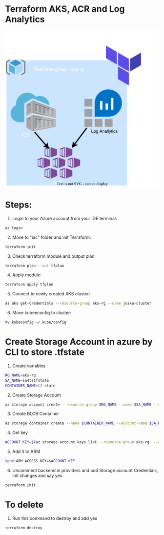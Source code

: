 <h1>Terraform AKS, ACR and Log Analytics</h1>
<p align="center">
<img src="https://github.com/Joska99/joska/blob/main/terraform/modules/azure/tf-aks-la/diagram.drawio.svg">
</p>

<h1> Steps: </h1>

1. Login to your Azure account from your IDE terminal:
```bash 
az login 
```
2. Move to "iac" folder and init Terraform:
```bash
terraform init 
```
3. Check terraform module and output plan:
```bash
terraform plan --out tfplan
```
4. Apply module:
```bash
terraform apply tfplan
```
5. Connect to newly created AKS cluster:
```bash
az aks get-credentials --resource-group aks-rg --name joska-cluster
```
6. Move kubeeconfig to cluster:
```bash
mv kubeconfig ~/.kube/config
```

<h1> Create Storage Account in azure by CLI to store .tfstate </h1>

1. Create variables
```bash
RG_NAME=aks-rg
SA_NAME=sa4tstfstate
CONTAINER_NAME=tf-state
```

2. Create Storage Account
```bash
az storage account create --resource-group $RG_NAME --name $SA_NAME --sku Standard_LRS --encryption-services blob 
```

3. Create BLOB Container
```bash
az storage container create --name $CONTAINER_NAME --account-name $SA_NAME 
```

4. Get key 
```bash
ACCOUNT_KEY=$(az storage account keys list --resource-group aks-rg  --account-name sa4tstfstate --query '[0].value' -o tsv)
```

5. Add it to ARM 
```bash
$env:ARM_ACCESS_KEY=$ACCOUNT_KEY
```

6. Uncomment backend in providers and add Storage account Credentials, Init changes and say yes 
```bash
terraform init 
```

<h1> To delete </h1>

1. Run this command to destroy and add yes
```bash
terraform destroy
``` 